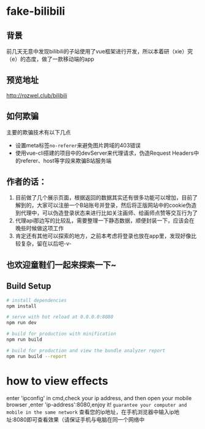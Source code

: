 # fake-bilibili
## 背景
前几天无意中发现bilibili的子站使用了vue框架进行开发，所以本着研（xie）究（e）的态度，做了一款移动端的app
## 预览地址
http://rozwel.club/bilibili
## 如何欺骗
主要的欺骗技术有以下几点
* 设置meta标签`no-referer`来避免图片跨域的403错误
* 使用vue-cli搭建的项目中的devServer来代理请求，伪造Request Headers中的referer、host等字段来欺骗B站服务端

## 作者的话：
1. 目前做了几个展示页面，根据返回的数据其实还有很多功能可以增加，目前了解到的，大家可以注册一个B站账号并登录，然后将正版网站中的cookie伪造到代理中，可以伪造登录状态来进行比如关注画师、给画师点赞等交互行为了
2. 代理api那边写的比较乱，需要整理一下静态数据，顺便封装一下，应该会在晚些时候做这项工作
3. 肯定还有其他可以探索的地方，之前本考虑将登录也放在app里，发现好像比较复杂，留在以后吧-v-

## 也欢迎童鞋们一起来探索一下~

## Build Setup

``` bash
# install dependencies
npm install

# serve with hot reload at 0.0.0.0:8080
npm run dev

# build for production with minification
npm run build

# build for production and view the bundle analyzer report
npm run build --report
```

# how to view effects
enter 'ipconfig' in cmd,check your ip address, and then open your mobile browser ,enter 'ip-address':8080,enjoy it!
`guarantee your computer and mobile in the same network`
查看您的ip地址，在手机浏览器中输入ip地址:8080即可查看效果（请保证手机与电脑在同一个网络中

